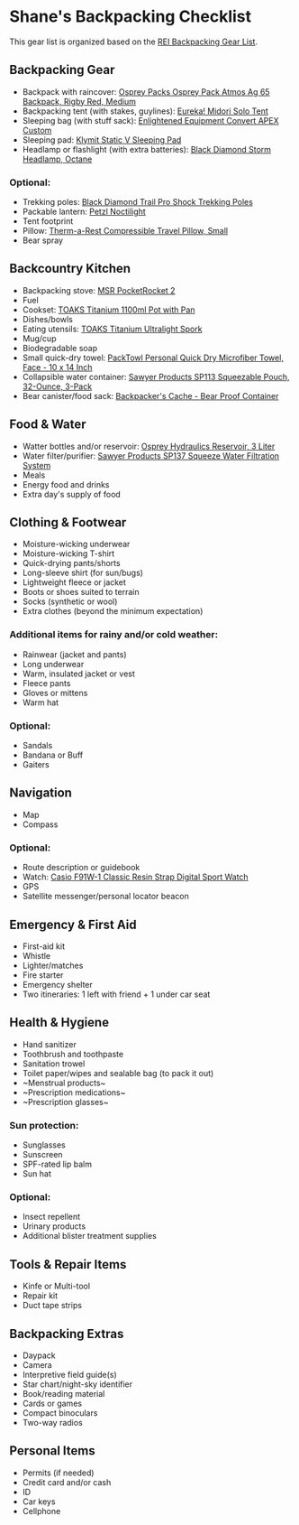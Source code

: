 # Shane's Backpacking Checklist

This gear list is organized based on the [REI Backpacking Gear List](https://www.rei.com/learn/expert-advice/backpacking-checklist.html).

## Backpacking Gear
- Backpack with raincover: [Osprey Packs Osprey Pack Atmos Ag 65 Backpack, Rigby Red, Medium](https://www.amazon.com/gp/product/B077K5HGHW)
- Backpacking tent (with stakes, guylines): [Eureka! Midori Solo Tent](https://eurekacamping.johnsonoutdoors.com/tents/backpacking/midori-solo-tent)
- Sleeping bag (with stuff sack): [Enlightened Equipment Convert APEX Custom](https://enlightenedequipment.com/convert-apex-custom/)
- Sleeping pad: [Klymit Static V Sleeping Pad](https://www.amazon.com/gp/product/B007RFG0NM)
- Headlamp or flashlight (with extra batteries): [Black Diamond Storm Headlamp, Octane](https://www.amazon.com/gp/product/B06WVK7LZS)

### Optional:
- Trekking poles: [Black Diamond Trail Pro Shock Trekking Poles](https://www.amazon.com/gp/product/B00H58EGVO)
- Packable lantern: [Petzl Noctilight](https://www.amazon.com/gp/product/B01KYTT642)
- Tent footprint
- Pillow: [Therm-a-Rest Compressible Travel Pillow, Small](https://www.amazon.com/gp/product/B01MQLSI1M)
- Bear spray

## Backcountry Kitchen
- Backpacking stove: [MSR PocketRocket 2](https://www.amazon.com/gp/product/B01N5O7551)
- Fuel
- Cookset: [TOAKS Titanium 1100ml Pot with Pan](https://www.amazon.com/gp/product/B009MZHRKU)
- Dishes/bowls
- Eating utensils: [TOAKS Titanium Ultralight Spork](https://www.amazon.com/gp/product/B01MTOARTS)
- Mug/cup
- Biodegradable soap
- Small quick-dry towel: [PackTowl Personal Quick Dry Microfiber Towel, Face - 10 x 14 Inch](https://www.amazon.com/gp/product/B01MTOARTS)
- Collapsible water container: [Sawyer Products SP113 Squeezable Pouch, 32-Ounce, 3-Pack](https://www.amazon.com/gp/product/B005SO8RQM)
- Bear canister/food sack: [Backpacker's Cache - Bear Proof Container](https://www.amazon.com/gp/product/B0002ZB5Y8)

## Food & Water
- Watter bottles and/or reservoir: [Osprey Hydraulics Reservoir, 3 Liter](https://www.amazon.com/gp/product/B017JFWZ4W)
- Water filter/purifier: [Sawyer Products SP137 Squeeze Water Filtration System](https://www.amazon.com/gp/product/B00WG9AFW6)
- Meals
- Energy food and drinks
- Extra day's supply of food

## Clothing & Footwear
- Moisture-wicking underwear
- Moisture-wicking T-shirt
- Quick-drying pants/shorts
- Long-sleeve shirt (for sun/bugs)
- Lightweight fleece or jacket
- Boots or shoes suited to terrain
- Socks (synthetic or wool)
- Extra clothes (beyond the minimum expectation)

### Additional items for rainy and/or cold weather:
- Rainwear (jacket and pants)
- Long underwear
- Warm, insulated jacket or vest
- Fleece pants
- Gloves or mittens
- Warm hat

### Optional:
- Sandals
- Bandana or Buff
- Gaiters

## Navigation
- Map
- Compass

### Optional:
- Route description or guidebook
- Watch: [Casio F91W-1 Classic Resin Strap Digital Sport Watch](https://www.amazon.com/gp/product/B000GAWSDG)
- GPS
- Satellite messenger/personal locator beacon

## Emergency & First Aid
- First-aid kit
- Whistle
- Lighter/matches
- Fire starter
- Emergency shelter
- Two itineraries: 1 left with friend + 1 under car seat

## Health & Hygiene
- Hand sanitizer
- Toothbrush and toothpaste
- Sanitation trowel
- Toilet paper/wipes and sealable bag (to pack it out)
- ~Menstrual products~
- ~Prescription medications~
- ~Prescription glasses~

### Sun protection:
- Sunglasses
- Sunscreen
- SPF-rated lip balm
- Sun hat

### Optional:
- Insect repellent
- Urinary products
- Additional blister treatment supplies

## Tools & Repair Items
- Kinfe or Multi-tool
- Repair kit
- Duct tape strips

## Backpacking Extras
- Daypack
- Camera
- Interpretive field guide(s)
- Star chart/night-sky identifier
- Book/reading material
- Cards or games
- Compact binoculars
- Two-way radios

## Personal Items
- Permits (if needed)
- Credit card and/or cash
- ID
- Car keys
- Cellphone
